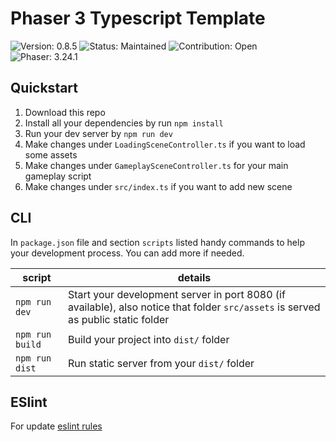 # Phaser 3 Typescript Template

<img src='https://img.shields.io/badge/Version-0.8.5-brightgreen'  alt="Version: 0.8.5"/>
<img src='https://img.shields.io/badge/Status-Maintained-brightgreen'  alt="Status: Maintained"/>
<img src='https://img.shields.io/badge/Contribution-Open-brightgreen'  alt="Contribution: Open"/>
<img src='https://img.shields.io/badge/Phaser-3.24.1-blue'  alt="Phaser: 3.24.1"/>

## Quickstart

1. Download this repo
2. Install all your dependencies by run `npm install`
3. Run your dev server by `npm run dev`
4. Make changes under `LoadingSceneController.ts` if you want to load some assets
5. Make changes under `GameplaySceneController.ts` for your main gameplay script
6. Make changes under `src/index.ts` if you want to add new scene

## CLI

In `package.json` file and section `scripts` listed handy commands to help your development process. You can add more if needed.

| script | details |
| ------ | ------- |
| `npm run dev` | Start your development server in port 8080 (if available), also notice that folder `src/assets` is served as public static folder
| `npm run build` | Build your project into `dist/` folder
| `npm run dist` | Run static server from your `dist/` folder

## ESlint

For update [eslint rules](https://github.com/typescript-eslint/typescript-eslint/tree/master/packages/eslint-plugin/docs/rules)
